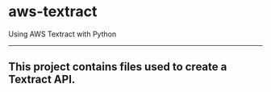 # aws-textract
Using AWS Textract with Python

---------------------------------
This project contains files used to create a Textract API.
---------------------------------
